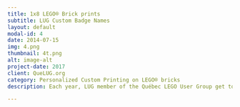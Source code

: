 ```yaml
---
title: 1x8 LEGO® Brick prints
subtitle: LUG Custom Badge Names
layout: default
modal-id: 4
date: 2014-07-15
img: 4.png
thumbnail: 4t.png
alt: image-alt
project-date: 2017
client: QueLUG.org
category: Personalized Custom Printing on LEGO® bricks
description: Each year, LUG member of the Québec LEGO User Group get to pick what they want printed on their 1x8 color of their choice 

---
```

